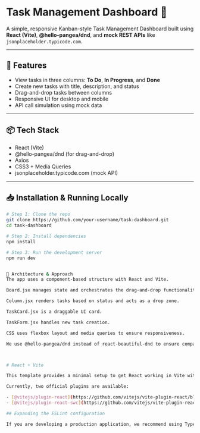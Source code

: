 # Task Management Dashboard 🧩

A simple, responsive Kanban-style Task Management Dashboard built using **React (Vite)**, **@hello-pangea/dnd**, and **mock REST APIs** like `jsonplaceholder.typicode.com`.

---

## 🚀 Features

- View tasks in three columns: **To Do**, **In Progress**, and **Done**
- Create new tasks with title, description, and status
- Drag-and-drop tasks between columns
- Responsive UI for desktop and mobile
- API call simulation using mock data

---

## 📦 Tech Stack

- React (Vite)
- @hello-pangea/dnd (for drag-and-drop)
- Axios
- CSS3 + Media Queries
- jsonplaceholder.typicode.com (mock API)

---

## 📥 Installation & Running Locally

```bash
# Step 1: Clone the repo
git clone https://github.com/your-username/task-dashboard.git
cd task-dashboard

# Step 2: Install dependencies
npm install

# Step 3: Run the development server
npm run dev


🧠 Architecture & Approach
The app uses a component-based structure with React and Vite.

Board.jsx manages state and orchestrates the drag-and-drop functionality.

Column.jsx renders tasks based on status and acts as a drop zone.

TaskCard.jsx is a draggable UI card.

TaskForm.jsx handles new task creation.

CSS uses flexbox layout and media queries to ensure responsiveness.

We use @hello-pangea/dnd instead of react-beautiful-dnd to ensure compatibility with React 19.



# React + Vite

This template provides a minimal setup to get React working in Vite with HMR and some ESLint rules.

Currently, two official plugins are available:

- [@vitejs/plugin-react](https://github.com/vitejs/vite-plugin-react/blob/main/packages/plugin-react) uses [Babel](https://babeljs.io/) for Fast Refresh
- [@vitejs/plugin-react-swc](https://github.com/vitejs/vite-plugin-react/blob/main/packages/plugin-react-swc) uses [SWC](https://swc.rs/) for Fast Refresh

## Expanding the ESLint configuration

If you are developing a production application, we recommend using TypeScript with type-aware lint rules enabled. Check out the [TS template](https://github.com/vitejs/vite/tree/main/packages/create-vite/template-react-ts) for information on how to integrate TypeScript and [`typescript-eslint`](https://typescript-eslint.io) in your project.
